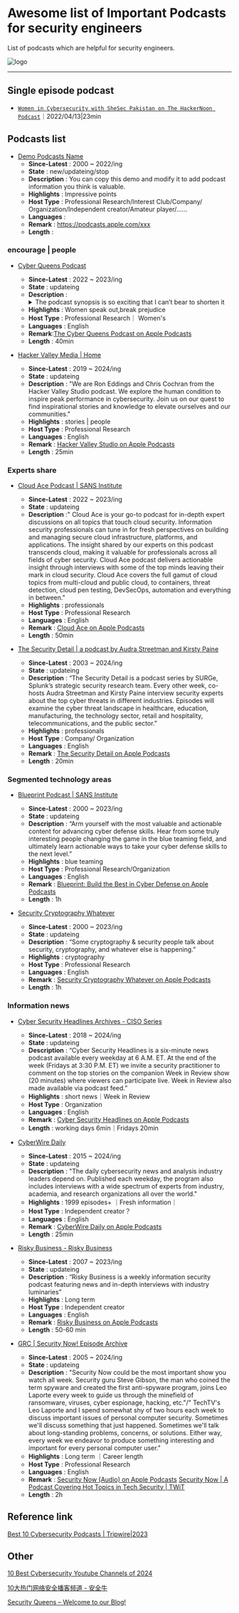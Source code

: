 # Awesome list of Important Podcasts for security engineers

List of podcasts which are helpful for security engineers.

![logo](https://github.com/ForOneIce/awesome-security-podcasts/blob/main/logo.jpeg)

---
## Single episode podcast

* [`Women in Cybersecurity with SheSec Pakistan on The HackerNoon Podcast`](https://hackernoon.com/zh/%E7%BD%91%E7%BB%9C%E5%AE%89%E5%85%A8%E4%B8%AD%E7%9A%84%E5%A5%B3%E6%80%A7%E4%B8%8E-shesec-%E5%B7%B4%E5%9F%BA%E6%96%AF%E5%9D%A6%E5%9C%A8hackernoon-%E6%92%AD%E5%AE%A2)｜2022/04/13|23min

## Podcasts list

* [Demo Podcasts Name](https://Podcasts.website)
  * **Since-Latest** : 2000 ~ 2022/ing
  * **State** : new/updateing/stop
  * **Description** : You can copy this demo and modify it to add podcast information you think is valuable.
  * **Highlights** : Impressive points
  * **Host Type** : Professional Research/Interest Club/Company/ Organization/Independent creator/Amateur player/......
  * **Languages** :
  * **Remark** : https://podcasts.apple.com/xxx
  * **Length** :
 
### encourage | people
* [Cyber Queens Podcast](https://www.cyberqueenspodcast.com/)
  * **Since-Latest** : 2022 ~ 2023/ing
  * **State** : updateing
  * **Description** :<details><summary>The podcast synopsis is so exciting that I can’t bear to shorten it</summary>```“WHERE ARE THE WOMEN IN CYBER?”
The Landscape In 2022 the cyber security field still consists of 24% women and only 2.2% LGBTQ+ minorities. Long-perpetuated gender, age, and demographic biases held by the ‘Baby Boomer’ and Gen-X groups have led to a severe gap in the representation and advancement of women and minorities in this field. Millennials entered the workforce and attempted to forge a new way by asking for small changes; but definitely  conceding others. Currently the Boomers/Gen-X accounting for more than 55% of the workforce are on their way out.There is a new perspective shift happening industry-wide in tech because Gen-Z has arrived, and they don't ask for change - they command it. Millennials and Gen-Z currently make up only 35% of the workforce but that will grow to more than 75% by the end of 2030.The Solution We are not here to simply identify a diversity problem, we are here to solve it. Head-on. It is our mission to close this gap by inspiring and empowering Gen-Z women and minorities to seize their place in the cyber community. Breaking molds to choose careers inherently designated for us by gender bias. Branding cyber as lucrative and exciting. Nurturing a curiosity in tech where it was conditioned out of us. Dispelling the myths surrounding different niches and avenues into cyber and highlighting the success and fulfillment that can be achieved here. We are going to bestow strategies for navigating the mindsets we encounter on a daily basis and how to overcome the challenges they present. We're going to do this fueled by bold, raw, unfiltered insights to propel new talent forward and challenge managers to join the train of progress.WE ARE THE CYBER QUEENS AND WE'RE BUILDING THE SISTERHOOD OF CYBER.WHAT DO WE STAND FOR?1) RADICAL TRANSPARENCY We will never let ourselves, our message, or the value we give be censored or watered down to make a buck on this podcast or its audience. We will also provide truthful, value-driven insights according to our own experiences.2) SUPPORT & EMPOWER We advocate for women unequivocally supporting other women. Eliminating sexist mindsets, toxic competition and leadership between women and minorities. We get enough of that from everyone else. 3) SOCIAL INTEGRITY We are not here to lift women by bashing on men. We don’t believe success is pie and that more for us means less for someone else. We're here to educate and uplift anyone with an interest in getting into this field who may be at a disadvantage to do so.4) INSPIRING ACTION We offer practical advice that can be implemented immediately for listeners to further themselves and gain traction in their cyber education or career. We foster mutual collaboration and give our audience a platform to take action and be supported in those pursuits.5) CREATE LASTING IMPACT We curate content and speakers who deliver unbridled value to our listeners and their perspectives. We do not cater to guests and influencers whose message is limited to their own agenda or whose values do not directly align with our own and our mission.6) INVEST INTENTIONALLY We want to invest in ourselves by paying it forward as much as we can. We will buy from, monetize with, collaborate with, and promote working with other minority-owned small businesses FIRST wherever they can fill the need.```</details>
  * **Highlights** : Women speak out,break prejudice
  * **Host Type** : Professional Research｜ Women's 
  * **Languages** : English
  * **Remark**:[The Cyber Queens Podcast on Apple Podcasts](https://podcasts.apple.com/us/podcast/the-cyber-queens-podcast/id1643732283)
  * **Length** : 40min
 
* [Hacker Valley Media | Home](https://hackervalley.com/)
  * **Since-Latest** : 2019 ~ 2024/ing
  * **State** : updateing
  * **Description** : "We are Ron Eddings and Chris Cochran from the Hacker Valley Studio podcast. We explore the human condition to inspire peak performance in cybersecurity. Join us on our quest to find inspirational stories and knowledge to elevate ourselves and our communities."
  * **Highlights** : stories | people
  * **Host Type** : Professional Research
  * **Languages** : English
  * **Remark** : [Hacker Valley Studio on Apple Podcasts](https://podcasts.apple.com/us/podcast/hacker-valley-studio/id1471881997)
  * **Length** : 25min

### Experts share
* [Cloud Ace Podcast | SANS Institute](https://www.sans.org/podcasts/cloud-ace/)
  * **Since-Latest** : 2022 ~ 2023/ing 
  * **State** : updateing
  * **Description** :" Cloud Ace is your go-to podcast for in-depth expert discussions on all topics that touch cloud security. Information security professionals can tune in for fresh perspectives on building and managing secure cloud infrastructure, platforms, and applications. The insight shared by our experts on this podcast transcends cloud, making it valuable for professionals across all fields of cyber security.
Cloud Ace podcast delivers actionable insight through interviews with some of the top minds leaving their mark in cloud security. Cloud Ace covers the full gamut of cloud topics from multi-cloud and public cloud, to containers, threat detection, cloud pen testing, DevSecOps, automation and everything in between."
  * **Highlights** : professionals
  * **Host Type** : Professional Research 
  * **Languages** : English
  * **Remark** : [Cloud Ace on Apple Podcasts](https://podcasts.apple.com/us/podcast/cloud-ace/id1646566112)
  * **Length** : 50min
 
* [The Security Detail | a podcast by Audra Streetman and Kirsty Paine](https://thesecuritydetail.podbean.com/)
  * **Since-Latest** : 2003 ~ 2024/ing
  * **State** : updateing
  * **Description** : “The Security Detail is a podcast series by SURGe, Splunk’s strategic security research team. Every other week, co-hosts Audra Streetman and Kirsty Paine interview security experts about the top cyber threats in different industries. Episodes will examine the cyber threat landscape in healthcare, education, manufacturing, the technology sector, retail and hospitality, telecommunications, and the public sector.”
  * **Highlights** : professionals
  * **Host Type** : Company/ Organization
  * **Languages** : English
  * **Remark** : [The Security Detail on Apple Podcasts](https://podcasts.apple.com/us/podcast/the-security-detail/id1694608506)
  * **Length** : 20min
 
### Segmented technology areas
* [Blueprint Podcast | SANS Institute](https://www.sans.org/podcasts/blueprint/)
  * **Since-Latest** : 2000 ~ 2023/ing
  * **State** : updateing
  * **Description** : “Arm yourself with the most valuable and actionable content for advancing cyber defense skills. Hear from some truly interesting people changing the game in the blue teaming field, and ultimately learn actionable ways to take your cyber defense skills to the next level.”
  * **Highlights** : blue teaming
  * **Host Type** : Professional Research/Organization
  * **Languages** : English
  * **Remark** :  [Blueprint: Build the Best in Cyber Defense on Apple Podcasts](https://podcasts.apple.com/us/podcast/blueprint-build-the-best-in-cyber-defense/id1517113911)
  * **Length** : 1h
 
* [Security Cryptography Whatever](https://securitycryptographywhatever.com/)
  * **Since-Latest** : 2000 ~ 2023/ing
  * **State** : updateing
  * **Description** : “Some cryptography & security people talk about security, cryptography, and whatever else is happening.”
  * **Highlights** : cryptography
  * **Host Type** : Professional Research
  * **Languages** : English
  * **Remark** :  [Security Cryptography Whatever on Apple Podcasts](https://podcasts.apple.com/us/podcast/security-cryptography-whatever/id1578405214)
  * **Length** : 1h

### Information news
* [Cyber Security Headlines Archives - CISO Series](https://cisoseries.com/category/podcast/cyber-security-headlines/)
  * **Since-Latest** : 2018 ~ 2024/ing
  * **State** : updateing
  * **Description** : “Cyber Security Headlines is a six-minute news podcast available every weekday at 6 A.M. ET. At the end of the week (Fridays at 3:30 P.M. ET) we invite a security practitioner to comment on the top stories on the companion Week in Review show (20 minutes) where viewers can participate live. Week in Review also made available via podcast feed.”
  * **Highlights** : short news｜Week in Review
  * **Host Type** : Organization
  * **Languages** : English
  * **Remark** : [Cyber Security Headlines on Apple Podcasts](https://podcasts.apple.com/us/podcast/cyber-security-headlines/id1527478719)
  * **Length** : working days 6min｜Fridays 20min

* [CyberWire Daily](https://thecyberwire.com/podcasts/daily-podcast)
  * **Since-Latest** : 2015 ~ 2024/ing 
  * **State** : updateing
  * **Description** : "The daily cybersecurity news and analysis industry leaders depend on. Published each weekday, the program also includes interviews with a wide spectrum of experts from industry, academia, and research organizations all over the world."
  * **Highlights** : 1999 episodes+ ｜Fresh information｜
  * **Host Type** : Independent creator？
  * **Languages** : English
  * **Remark** : [CyberWire Daily on Apple Podcasts](https://podcasts.apple.com/us/podcast/cyberwire-daily/id1071831261)
  * **Length** : 25min

* [Risky Business - Risky Business](https://risky.biz/netcasts/risky-business/)
  * **Since-Latest** : 2007 ~ 2023/ing
  * **State** : updateing
  * **Description** : “Risky Business is a weekly information security podcast featuring news and in-depth interviews with industry luminaries”
  * **Highlights** : Long term 
  * **Host Type** : Independent creator
  * **Languages** : English
  * **Remark** : [Risky Business on Apple Podcasts](https://podcasts.apple.com/au/podcast/risky-business/id216478078)
  * **Length** : 50-60 min

* [GRC | Security Now! Episode Archive](https://www.grc.com/securitynow.htm)
  * **Since-Latest** : 2005 ~ 2024/ing
  * **State** : updateing
  * **Description** : "Security Now could be the most important show you watch all week. Security guru Steve Gibson, the man who coined the term spyware and created the first anti-spyware program, joins Leo Laporte every week to guide us through the minefield of ransomware, viruses, cyber espionage, hacking, etc."/" TechTV's Leo Laporte and I spend somewhat shy of two hours each week to discuss important issues of personal computer security. Sometimes we'll discuss something that just happened. Sometimes we'll talk about long-standing problems, concerns, or solutions. Either way, every week we endeavor to produce something interesting and important for every personal computer user."
  * **Highlights** : Long term ｜Career length
  * **Host Type** : Professional Research
  * **Languages** : English
  * **Remark** :  [‎Security Now (Audio) on Apple Podcasts](https://podcasts.apple.com/us/podcast/security-now-audio/id79016499?uo=10)
    [Security Now | A Podcast Covering Hot Topics in Tech Security | TWiT](https://twit.tv/shows/security-now)
  * **Length** : 2h
    
## Reference link
[Best 10 Cybersecurity Podcasts | Tripwire|2023](https://www.tripwire.com/state-of-security/best-cybersecurity-podcasts)

## Other 
[10 Best Cybersecurity Youtube Channels of 2024](https://powerdmarc.com/best-cybersecurity-youtube-channels/)

[10大热门网络安全播客频道 - 安全牛](https://www.aqniu.com/industry/100076.html)

[Security Queens – Welcome to our Blog!](https://securityqueens.co.uk/)
